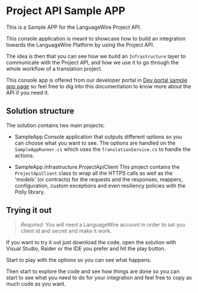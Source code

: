# Project API Sample APP

This is a Sample APP for the LanguageWire Project API.

This console application is meant to showcase how to build an integration towards the LanguageWire Platform by using the
Project API.

The idea is then that you can see how we build an `Infrastructure` layer to communicate with the Project API, and how we
use it to go through the whole workflow of a translation project.

This console app is offered from our developer portal
in [Dev portal sample app page](https://developers.languagewire.com/project-api/overview/)
so feel free to dig into this documentation to know more about the API if you need it.

## Solution structure

The solution contains two main projects:

* SampleApp
  Console application that outputs different options so you can choose what you want to see.
  The options are handled on the `SampleAppRunner.cs` which uses the `TranslationService.cs` to handle the actions.

* SampleApp.Infrastructure.ProjectApiClient
  This project contains the `ProjectApiClient` class to wrap all the HTTPS calls as well as the 'models' (or contracts)
  for the requests and the responses, mappers, configuration, custom exceptions and even resiliency policies with the
  Polly library.

## Trying it out

> *Required:* You will need a LanguageWire account in order to set you client id and secret and make it work.

If you want to try it out just download the code, open the solution with Visual Studio, Raider or the IDE you prefer and
hit the play button.

Start to play with the options so you can see what happens.

Then start to explore the code and see how things are done so you can start to see what you need to do for your
integration and feel free to copy as much code as you want.
